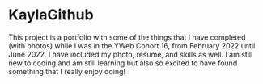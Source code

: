 # KaylaGithub

This project is a portfolio with some of the things that I have completed (with photos) while I was in the YWeb Cohort 16, from February 2022 until June 2022. I have included my photo, resume, and skills as well. I am still new to coding and am still learning but also so excited to have found something that I really enjoy doing!